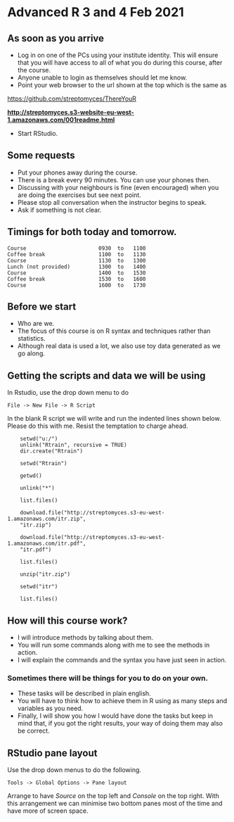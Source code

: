 # Advanced R 3 and 4 Feb 2021

## As soon as you arrive

* Log in on one of the PCs using your institute
  identity. This will ensure that you will have
  access to all of what you do during this course,
  after the course.
* Anyone unable to login as themselves should let me
  know.
* Point your web browser to the url shown at the top
  which is the same as

https://github.com/streptomyces/ThereYouR

**http://streptomyces.s3-website-eu-west-1.amazonaws.com/001readme.html**

* Start RStudio.

## Some requests

* Put your phones away during the course.
* There is a break every 90 minutes.
  You can use your phones then.
* Discussing with your neighbours is fine
  (even encouraged) when you are doing the
  exercises but see next point.
* Please stop all conversation when the instructor
  begins to speak.
* Ask if something is not clear.

## Timings for both today and tomorrow.

~~~ 
Course                       0930  to   1100
Coffee break                 1100  to   1130
Course                       1130  to   1300
Lunch (not provided)         1300  to   1400
Course                       1400  to   1530
Coffee break                 1530  to   1600
Course                       1600  to   1730
~~~

## Before we start

* Who are we.
* The focus of this course is on R syntax and
  techniques rather than statistics.
* Although real data is used a lot, we also
  use toy data generated as we go along.

## Getting the scripts and data we will be using

In Rstudio, use the drop down menu to do

    File -> New File -> R Script

In the blank R script we will write and run
the indented lines shown below. Please do this
with me. Resist the temptation to charge ahead.

~~~ {.r}
    setwd("u:/")
    unlink("Rtrain", recursive = TRUE)
    dir.create("Rtrain")

    setwd("Rtrain")

    getwd()

    unlink("*")

    list.files()
    
    download.file("http://streptomyces.s3-eu-west-1.amazonaws.com/itr.zip",
    "itr.zip")

    download.file("http://streptomyces.s3-eu-west-1.amazonaws.com/itr.pdf",
    "itr.pdf")

    list.files()

    unzip("itr.zip")
    
    setwd("itr")

    list.files()
~~~

## How will this course work?

- I will introduce methods by talking about them.
- You will run some commands along with me to see the
  methods in action.
- I will explain the commands and the syntax you have
  just seen in action.


### Sometimes there will be things for you to do on your own.

+ These tasks will be described in plain english.
+ You will have to think how to achieve them in R using
   as many steps and variables as you need.
+ Finally, I will show you how I would have done the
  tasks but keep in mind that, if you got the right results,
  your way of doing them may also be correct.

## RStudio pane layout

Use the drop down menus to do the following.

    Tools -> Global Options -> Pane layout

Arrange to have *Source* on the top left and *Console*
on the top right. With this arrangement we can minimise
two bottom panes most of the time and have more of
screen space.

